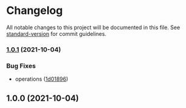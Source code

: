 # Changelog

All notable changes to this project will be documented in this file. See [standard-version](https://github.com/conventional-changelog/standard-version) for commit guidelines.

### [1.0.1](https://github.com/Irina996/mobile_dev_start/compare/v1.0.0...v1.0.1) (2021-10-04)


### Bug Fixes

* operations ([1d01896](https://github.com/Irina996/mobile_dev_start/commit/1d01896ec403ceb880d68ff30308859c5e23fc42))

## 1.0.0 (2021-10-04)
